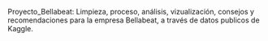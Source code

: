  Proyecto_Bellabeat: Limpieza, proceso, análisis, vizualización, consejos y recomendaciones para la empresa Bellabeat, a través de datos publicos de Kaggle. 

